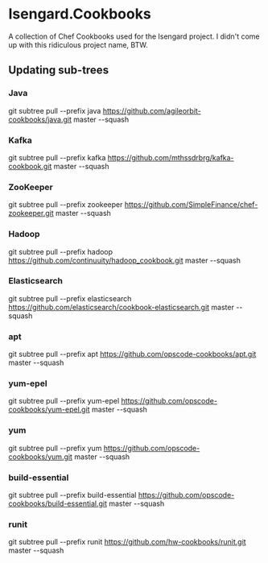 Isengard.Cookbooks
==================

A collection of Chef Cookbooks used for the Isengard project. I didn't come up with this ridiculous project name, BTW.

## Updating sub-trees

### Java

git subtree pull --prefix java https://github.com/agileorbit-cookbooks/java.git master --squash

### Kafka

git subtree pull --prefix kafka https://github.com/mthssdrbrg/kafka-cookbook.git master --squash

### ZooKeeper

git subtree pull --prefix zookeeper https://github.com/SimpleFinance/chef-zookeeper.git master --squash

### Hadoop

git subtree pull --prefix hadoop https://github.com/continuuity/hadoop_cookbook.git master --squash

### Elasticsearch

git subtree pull --prefix elasticsearch https://github.com/elasticsearch/cookbook-elasticsearch.git master --squash

### apt

git subtree pull --prefix apt https://github.com/opscode-cookbooks/apt.git master --squash

### yum-epel

git subtree pull --prefix yum-epel https://github.com/opscode-cookbooks/yum-epel.git master --squash

### yum

git subtree pull --prefix yum https://github.com/opscode-cookbooks/yum.git master --squash

### build-essential

git subtree pull --prefix build-essential https://github.com/opscode-cookbooks/build-essential.git master --squash

### runit

git subtree pull --prefix runit https://github.com/hw-cookbooks/runit.git master --squash
